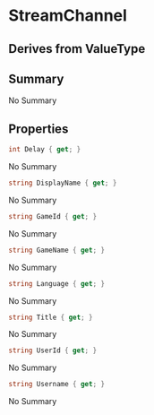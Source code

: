 # StreamChannel

## Derives from ValueType

## Summary

No Summary
## Properties

```c#
int Delay { get; } 
```
No Summary
```c#
string DisplayName { get; } 
```
No Summary
```c#
string GameId { get; } 
```
No Summary
```c#
string GameName { get; } 
```
No Summary
```c#
string Language { get; } 
```
No Summary
```c#
string Title { get; } 
```
No Summary
```c#
string UserId { get; } 
```
No Summary
```c#
string Username { get; } 
```
No Summary
